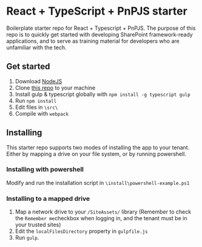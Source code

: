 # React + TypeScript + PnPJS starter
Boilerplate starter repo for React + Typescript + PnPJS. The purpose of this repo is to quickly get started with developing SharePoint framework-ready applications, and to serve as training material for developers who are unfamiliar with the tech. 

## Get started
1. Download [NodeJS](https://nodejs.org/en/download/)
2. Clone [this repo](https://github.com/Helgesmeby/react-typescript-pnpjs-starter.git) to your machine
4. Install gulp & typescript globally with `npm install -g typescript gulp` 
5. Run `npm install`
6. Edit files in `\src\`
7. Compile with `webpack`

## Installing 
This starter repo supports two modes of installing the app to your tenant. Either by mapping a drive on your file system, or by running powershell. 

### Installing with powershell
Modify and run the installation script in `\install\powershell-example.ps1`

### Installing to a mapped drive
1. Map a network drive to your `/SiteAssets/` library (Remember to check the `Remember me`checkbox when logging in, and the tenant must be in your trusted sites)
2. Edit the `localFilesDirectory` property in `gulpfile.js`
3. Run `gulp`. 